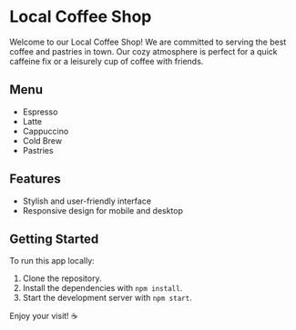 # Local Coffee Shop

Welcome to our Local Coffee Shop! We are committed to serving the best coffee and pastries in town. Our cozy atmosphere is perfect for a quick caffeine fix or a leisurely cup of coffee with friends.

## Menu
- Espresso
- Latte
- Cappuccino
- Cold Brew
- Pastries

## Features
- Stylish and user-friendly interface
- Responsive design for mobile and desktop

## Getting Started
To run this app locally:
1. Clone the repository.
2. Install the dependencies with `npm install`.
3. Start the development server with `npm start`.

Enjoy your visit! ☕